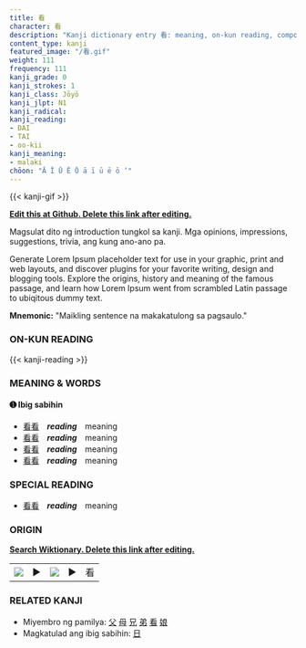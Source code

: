 ```yaml
---
title: 看
character: 看
description: "Kanji dictionary entry 看: meaning, on-kun reading, compounds, origin, related kanji"
content_type: kanji
featured_image: "/看.gif"
weight: 111
frequency: 111
kanji_grade: 0
kanji_strokes: 1
kanji_class: Jōyō
kanji_jlpt: N1
kanji_radical: 
kanji_reading: 
- DAI
- TAI
- oo-kii
kanji_meaning:
- malaki
chōon: "Ā Ī Ū Ē Ō ā ī ū ē ō ’"
---
```

[//]: # (Don't edit the line below. Kanji animated GIF code is automatically generated.)
{{< kanji-gif >}}

[//]: # (Edit below this line.)

**[Edit this at Github. Delete this link after editing.](https://github.com/tim0g/tim/tree/main/content/kanji/看/index.md)**

Magsulat dito ng introduction tungkol sa kanji. Mga opinions, impressions, suggestions, trivia, ang kung ano-ano pa.

Generate Lorem Ipsum placeholder text for use in your graphic, print and web layouts, and discover plugins for your favorite writing, design and blogging tools. Explore the origins, history and meaning of the famous passage, and learn how Lorem Ipsum went from scrambled Latin passage to ubiqitous dummy text.
 
**Mnemonic:** "Maikling sentence na makakatulong sa pagsaulo."

### ON-KUN READING

[//]: # (Don't edit the line below. ON-KUN READING code is automatically generated.)
{{< kanji-reading >}}

### MEANING & WORDS

#### ➊ **Ibig sabihin**
  - [看](../看)[看](../看)　***reading***　meaning
  - [看](../看)[看](../看)　***reading***　meaning
  - [看](../看)[看](../看)　***reading***　meaning
  - [看](../看)[看](../看)　***reading***　meaning

### SPECIAL READING
  - [看](../看)[看](../看)　***reading***　meaning

### ORIGIN

**[Search Wiktionary. Delete this link after editing.](https://wiktionary.org/wiki/看)**
<table class="kanji-table"><tr><td>
<img src="60px-看-bronze.svg.png">
</td><td>▶</td><td>
<img src="60px-看-oracle.svg.png">
</td><td>▶</td>
<td class="kanji-origin">看</td>
</tr></table>

### RELATED KANJI
- Miyembro ng pamilya: [父](../父) [母](../母) [兄](../兄) [弟](../弟) [看](../看) [娘](../娘)
- Magkatulad ang ibig sabihin: [日](../日)
